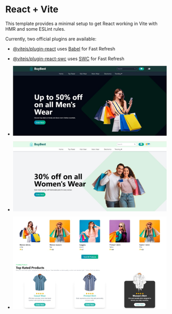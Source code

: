 # React + Vite

This template provides a minimal setup to get React working in Vite with HMR and some ESLint rules.

Currently, two official plugins are available:

- [@vitejs/plugin-react](https://github.com/vitejs/vite-plugin-react/blob/main/packages/plugin-react/README.md) uses [Babel](https://babeljs.io/) for Fast Refresh
- [@vitejs/plugin-react-swc](https://github.com/vitejs/vite-plugin-react-swc) uses [SWC](https://swc.rs/) for Fast Refresh

- ![image alt](https://github.com/pibi2116/BuyBest/blob/dc889bf59fba67d22bcc7e80c6c0104712624fb0/0d99a0ee-5fa1-4997-b3f0-f100980ae606.jfif)
- ![image alt](https://github.com/pibi2116/BuyBest/blob/dc889bf59fba67d22bcc7e80c6c0104712624fb0/dfdb140d-7b0c-488d-8070-840af07e235a.jfif)
- ![image alt](https://github.com/pibi2116/BuyBest/blob/dc889bf59fba67d22bcc7e80c6c0104712624fb0/08f0f86e-b219-42b6-89c9-30197404edeb.jfif)
